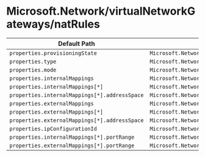 # Microsoft.Network/virtualNetworkGateways/natRules

| Default Path | Alias |
|---|---|
| `properties.provisioningState` | `Microsoft.Network/virtualNetworkGateways/natRules/provisioningState` |
| `properties.type` | `Microsoft.Network/virtualNetworkGateways/natRules/type` |
| `properties.mode` | `Microsoft.Network/virtualNetworkGateways/natRules/mode` |
| `properties.internalMappings` | `Microsoft.Network/virtualNetworkGateways/natRules/internalMappings` |
| `properties.internalMappings[*]` | `Microsoft.Network/virtualNetworkGateways/natRules/internalMappings[*]` |
| `properties.internalMappings[*].addressSpace` | `Microsoft.Network/virtualNetworkGateways/natRules/internalMappings[*].addressSpace` |
| `properties.externalMappings` | `Microsoft.Network/virtualNetworkGateways/natRules/externalMappings` |
| `properties.externalMappings[*]` | `Microsoft.Network/virtualNetworkGateways/natRules/externalMappings[*]` |
| `properties.externalMappings[*].addressSpace` | `Microsoft.Network/virtualNetworkGateways/natRules/externalMappings[*].addressSpace` |
| `properties.ipConfigurationId` | `Microsoft.Network/virtualNetworkGateways/natRules/ipConfigurationId` |
| `properties.internalMappings[*].portRange` | `Microsoft.Network/virtualNetworkGateways/natRules/internalMappings[*].portRange` |
| `properties.externalMappings[*].portRange` | `Microsoft.Network/virtualNetworkGateways/natRules/externalMappings[*].portRange` |


